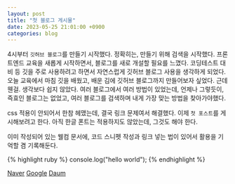 ```yaml
---
layout: post
title: "첫 블로그 게시물"
date: 2023-05-25 21:01:00 +0900
categories: blog
---
```


4시부터 `깃허브 블로그`를 만들기 시작했다. 정확히는, 만들기 위해 검색을 시작했다.
프론트엔드 교육을 새롭게 시작하면서, 블로그를 새로 개설할 필요를 느꼈다.
코딩테스트 대비 등 깃을 주로 사용하려고 하면서 자연스럽게 깃허브 블로그 사용을 생각하게 되었다.
오늘 교육에서 마침 깃을 배웠고, 배운 김에 깃허브 블로그까지 만들어보자 싶었다.
근데 웬걸. 생각보다 쉽지 않았다. 여러 블로그에서 여러 방법이 있었는데, 언제나 그렇듯이, 즉효인 블로그는 없었고, 여러 블로그를 검색하며 내게 가장 맞는 방법을 찾아가야했다.

css 적용이 안되어서 한참 헤맸는데, 결국 링크 문제여서 해결했다.
이제 `첫 포스트`를 게시해보려고 한다.
아직 한글 폰트는 적용하지도 않았는데, 그것도 해야 한다.

이미 작성되어 있는 웰컴 문서에, 코드 스니펫 작성과 링크 넣는 법이 있어서 활용을 기억할 겸 기록해둔다.

{% highlight ruby %}
console.log("hello world");
{% endhighlight %}

[Naver][Naver]
[Google][Google]
[Daum][Daum]

[Naver]: https://www.naver.com/
[Google]: https://www.google.co.kr/
[Daum]: https://www.daum.net/
